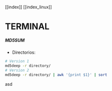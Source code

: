 [[index]]
[[index_linux]]

# TERMINAL
##### MD5SUM
- Directorios:
```bash
# Version 1
md5deep -r directory/
# Version 2
md5deep -r directory/ | awk '{print $1}' | sort
```

asd

